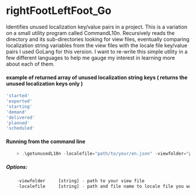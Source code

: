 # rightFootLeftFoot_Go
Identifies unused localization key/value pairs in a project.
This is a variation on a small utility program called CommandL10n. Recursively reads the directory and its sub-directories looking for view files, eventually comparing localization string variables from the view files with the locale file key/value pairs
I used GoLang for this version. I want to re-write this simple utility in a few different languages to help me gauge my interest in learning more about each of them.

#### example of returned array of unused localization string keys (  returns the unused localization keys only )
```javascript
'started'
'exported'
'starting'
'demand'
'delivered'
'planned'
'scheduled'
```

#### Running from the command line
```javascript
	> .\getunusedL10n -localefile="path/to/your/en.json" -viewfolder="path/to/your/view/file"
```

##### Options:
```javascript
	-viewfolder     [string] - path to your view file
	-localefile     [string] - path and file name to locale file you want to read
```

